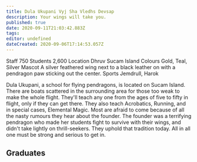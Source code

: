 ```yaml
---
title: Dula Ukupani Vyj Sha Vledhs Devsap
description: Your wings will take you.
published: true
date: 2020-09-11T21:03:42.883Z
tags: 
editor: undefined
dateCreated: 2020-09-06T17:14:53.057Z
---
```


Staff 	750
Students 	2,600
Location 	Dhruv Sucam Island
Colours 	Gold, Teal, Silver
Mascot 	A silver feathered wing next to a black leather on with a pendragon paw sticking out the center.
Sports 	Jemdrull, Harok

Dula Ukupani, a school for flying pendragons, is located on Sucam Island. There are boats scattered in the surrounding area for those too weak to make the whole flight. They'll teach any one from the ages of five to fifty in flight, only if they can get there. They also teach Acrobatics, Running, and in special cases, Elemental Magic. Most are afraid to come because of all the nasty rumours they hear about the founder. The founder was a terrifying pendragon who made her students fight to survive with their wings, and didn't take lightly on thrill-seekers. They uphold that tradition today. All in all one must be strong and serious to get in.

## Graduates